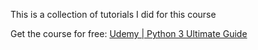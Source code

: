 This is a collection of tutorials I did for this course 

Get the course for free: [Udemy | Python 3 Ultimate Guide](https://www.udemy.com/share/103OTq3@QjAGcgSOGXayxg33d00EXIej7C2KPL7hnqV1jYqDo4RkRnPmtY6W7YI-uFvtWZa6yA==/)